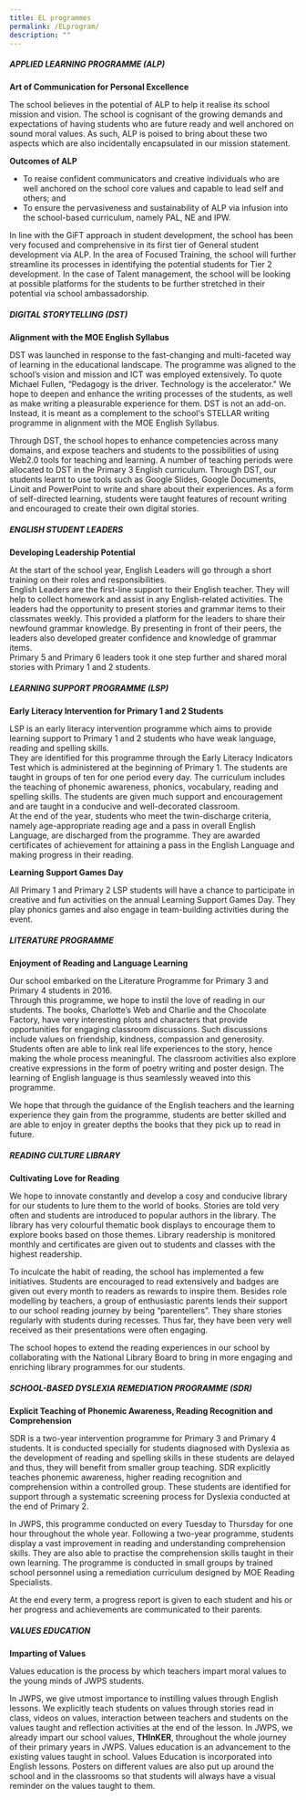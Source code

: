 ```yaml
---
title: EL programmes
permalink: /ELprogram/
description: ""
---
```

##### APPLIED LEARNING PROGRAMME (ALP)

**Art of Communication for Personal Excellence**


The school believes in the potential of ALP to help it realise its school mission and vision. The school is cognisant of the growing demands and expectations of having students who are future ready and well anchored on sound moral values. As such, ALP is poised to bring about these two aspects which are also incidentally encapsulated in our mission statement.

**Outcomes of ALP**

* To reaise confident communicators and creative individuals who are well anchored on the school core values and capable to lead self and others; and
* To ensure the pervasiveness and sustainability of ALP via infusion into the school-based curriculum, namely PAL, NE and IPW.

In line with the GiFT approach in student development, the school has been very focused and comprehensive in its first tier of General student development via ALP. In the area of Focused Training, the school will further streamline its processes in identifying the potential students for Tier 2 development. In the case of Talent management, the school will be looking at possible platforms for the students to be further stretched in their potential via school ambassadorship.


##### DIGITAL STORYTELLING (DST)

**Alignment with the MOE English Syllabus**<br>

DST was launched in response to the fast-changing and multi-faceted way of learning in the educational landscape. The programme was aligned to the school’s vision and mission and ICT was employed extensively. To quote Michael Fullen, “Pedagogy is the driver. Technology is the accelerator." We hope to deepen and enhance the writing processes of the students, as well as make writing a pleasurable experience for them. DST is not an add-on. Instead, it is meant as a complement to the school's STELLAR writing programme in alignment with the MOE English Syllabus.

Through DST, the school hopes to enhance competencies across many domains, and expose teachers and students to the possibilities of using Web2.0 tools for teaching and learning. A number of teaching periods were allocated to DST in the Primary 3 English curriculum. Through DST, our students learnt to use tools such as Google Slides, Google Documents, Linoit and PowerPoint to write and share about their experiences. As a form of self-directed learning, students were taught features of recount writing and encouraged to create their own digital stories.


##### ENGLISH STUDENT LEADERS

**Developing Leadership Potential**<br>

At the start of the school year, English Leaders will go through a short training on their roles and responsibilities. <br>
English Leaders are the first-line support to their English teacher. They will help to collect homework and assist in any English-related activities. The leaders had the opportunity to present stories and grammar items to their classmates weekly. This provided a platform for the leaders to share their newfound grammar knowledge. By presenting in front of their peers, the leaders also developed greater confidence and knowledge of grammar items. <br>
Primary 5 and Primary 6 leaders took it one step further and shared moral stories with Primary 1 and 2 students.


##### LEARNING SUPPORT PROGRAMME (LSP)

**Early Literacy Intervention for Primary 1 and 2 Students**<br>

LSP is an early literacy intervention programme which aims to provide learning support to Primary 1 and 2 students who have weak language, reading and spelling skills.<br>
They are identified for this programme through the Early Literacy Indicators Test which is administered at the beginning of Primary 1. The students are taught in groups of ten for one period every day. The curriculum includes the teaching of phonemic awareness, phonics, vocabulary, reading and spelling skills. The students are given much support and encouragement and are taught in a conducive and well-decorated classroom.<br>
At the end of the year, students who meet the twin-discharge criteria, namely age-appropriate reading age and a pass in overall English Language, are discharged from the programme. They are awarded certificates of achievement for attaining a pass in the English Language and making progress in their reading.

**Learning Support Games Day**<br>

All Primary 1 and Primary 2 LSP students will have a chance to participate in creative and fun activities on the annual Learning Support Games Day. They play phonics games and also engage in team-building activities during the event.

##### LITERATURE PROGRAMME

**Enjoyment of Reading and Language Learning**<br>

Our school embarked on the Literature Programme for Primary 3 and Primary 4 students in 2016. <br>
Through this programme, we hope to instil the love of reading in our students. The books, Charlotte’s Web and Charlie and the Chocolate Factory, have very interesting plots and characters that provide opportunities for engaging classroom discussions. Such discussions include values on friendship, kindness, compassion and generosity. Students often are able to link real life experiences to the story, hence making the whole process meaningful. The classroom activities also explore creative expressions in the form of poetry writing and poster design. The learning of English language is thus seamlessly weaved into this programme.<br>

We hope that through the guidance of the English teachers and the learning experience they gain from the programme, students are better skilled and are able to enjoy in greater depths the books that they pick up to read in future.

##### READING CULTURE LIBRARY

**Cultivating Love for Reading**<br>

We hope to innovate constantly and develop a cosy and conducive library for our students to lure them to the world of books. Stories are told very often and students are introduced to popular authors in the library. The library has very colourful thematic book displays to encourage them to explore books based on those themes. Library readership is monitored monthly and certificates are given out to students and classes with the highest readership. <br>

To inculcate the habit of reading, the school has implemented a few initiatives. Students are encouraged to read extensively and badges are given out every month to readers as rewards to inspire them. Besides role modelling by teachers, a group of enthusiastic parents lends their support to our school reading journey by being “parentellers”. They share stories regularly with students during recesses. Thus far, they have been very well received as their presentations were often engaging. <br>

The school hopes to extend the reading experiences in our school by collaborating with the National Library Board to bring in more engaging and enriching library programmes for our students.


##### SCHOOL-BASED DYSLEXIA REMEDIATION PROGRAMME (SDR)

**Explicit Teaching of Phonemic Awareness, Reading Recognition and Comprehension**<br>

SDR is a two-year intervention programme for Primary 3 and Primary 4 students. It is conducted specially for students diagnosed with Dyslexia as the development of reading and spelling skills in these students are delayed and thus, they will benefit from smaller group teaching. SDR explicitly teaches phonemic awareness, higher reading recognition and comprehension within a controlled group. These students are identified for support through a systematic screening process for Dyslexia conducted at the end of Primary 2.<br>

In JWPS, this programme conducted on every Tuesday to Thursday for one hour throughout the whole year. Following a two-year programme, students display a vast improvement in reading and understanding comprehension skills. They are also able to practise the comprehension skills taught in their own learning. The programme is conducted in small groups by trained school personnel using a remediation curriculum designed by MOE Reading Specialists. <br>

At the end every term, a progress report is given to each student and his or her progress and achievements are communicated to their parents.


##### VALUES EDUCATION

**Imparting of Values**<br>

Values education is the process by which teachers impart moral values to the young minds of JWPS students. <br>

In JWPS, we give utmost importance to instilling values through English lessons. We explicitly teach students on values through stories read in class, videos on values, interaction between teachers and students on the values taught and reflection activities at the end of the lesson. In JWPS, we already impart our school values, **THInKER**, throughout the whole journey of their primary years in JWPS. Values education is an advancement to the existing values taught in school. Values Education is incorporated into English lessons. Posters on different values are also put up around the school and in the classrooms so that students will always have a visual reminder on the values taught to them.
